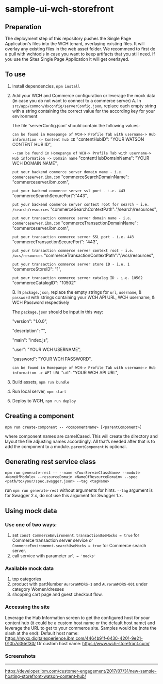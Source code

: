 # sample-ui-wch-storefront

Preparation
------
The deployment step of this repository pushes the Single Page Application's files into the WCH tenant, overlaying existing files. It will overlay any existing files in the web asset folder. We recommend to first do a pull with wchtools in case you want to keep artifacts that you still need. If you use the Sites Single Page Application it will get overlayed.

To use
------

1. Install dependencies, `npm install`
2. Add your WCH and Commerce configuration or leverage the mock data (in case you do not want to connect to a commerce server)
	A. In `src/app/common/dxconfig/serverConfig.json`, replace each empty string with a string containing the correct value for the according key for your environment



	The file 'serverConfig.json' should contain the following values:

	`can be found in Homepange of WCH-> Profile Tab with username-> Hub information -> Content hub ID`
	"contentHubID": "YOUR WATSON CONTENT HUB ID", 

	`--can be found in Homepange of WCH-> Profile Tab with username-> Hub information -> Domain name`
 	"contentHubDomainName": "YOUR WCH DOMAIN NAME",

 	`put your backend commerce server domain name - i.e. commerceserver.ibm.com`
 	"commerceSearchDomainName": "commerceserver.ibm.com", 

	`put your backend commerce server ssl port - i.e. 443`
 	"commerceSearchSecurePort":"443",

	`put your backend commerce server context root for search - i.e. /search/resources`
 	"commerceSearchContextPath":"/search/resources",

 	`put your transaction commerce server domain name - i.e. commerceserver.ibm.com`
 	"commerceTransactionDomainName": "commerceserver.ibm.com", 

	`put your transaction commerce server SSL port - i.e. 443`
 	"commerceTransactionSecurePort": "443",

	`put your transaction commerce server context root - i.e. /wcs/resources`
 	"commerceTransactionContextPath":"/wcs/resources",

	`put your transaction commerce server store ID - i.e. 1`
 	"commerceStoreID": "1",

	`put your transaction commerce server catalog ID - i.e. 10502`
 	"commerceCatalogID": "10502"




	B. In `package.json`, replace the empty strings for `url`, `username`, & `password` with strings containing your WCH API URL, WCH username, & WCH Password respectively



	The `package.json` should be input in this way:

	"version": "1.0.0",

	"description": "",

	"main": "index.js",

	"user": "YOUR WCH USERNAME",

	"password": "YOUR WCH PASSWORD",

	`can be found in Homepange of WCH-> Profile Tab with username-> Hub information -> API URL`
	"url": "YOUR WCH API URL",




3. Build assets, `npm run bundle`
4. Run local server, `npm start`
5. Deploy to WCH, `npm run deploy`


Creating a component
--------------------

`npm run create-component -- <componentName> [<parentComponent>]`

where component names are camelCased. This will create the directory and layout
the file adjusting names accordingly. All that’s needed after that is to add
the component to a module. `parentComponent` is optional.

Generating rest service class
---------------------------

`npm run generate-rest -- --name <YourServieClassName> --module <NameOfModule> --resourceDomain <NameOfResourceDomain> --spec <path/to/your/spec.swagger.json> --tag <tagName>`

run `npm run generate-rest` without arguments for hints. `--tag` argument is for Swagger 2.x, do not use this argument for Swagger 1.x.

Using mock data
-------------

### Use one of two ways:
1. set `const CommerceEnvironemnt.transactionUseMocks = true` for Commerce transaction server service or `CommerceEnvironemnt.searchUseMocks = true` for Commerce search server.
2. call service with parameter `url = 'mocks'`

### Available mock data
1. top categories
2. product with partNumber `AuroraWMDRS-1` and `AuroraWMDRS-001` under category Women/dresses
3. shopping cart page and guest checkout flow.

### Accessing the site
Leverage the Hub Information screen to get the configured host for your content hub (it could be a custom host name or the default host name) and leverage the URL to get to your commerce site. Samples would be (note the slash at the end):
Default host name: https://myxx.digitalexperience.ibm.com/4464b91f-6430-4201-9e21-010b7d06ef30/
Or custom host name: https://www.wch-storefront.com/

### Screenshots
-------------
https://developer.ibm.com/customer-engagement/2017/07/31/new-sample-hosting-storefront-watson-content-hub/
